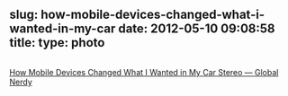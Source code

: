 slug: how-mobile-devices-changed-what-i-wanted-in-my-car
date: 2012-05-10 09:08:58
title: 
type: photo
---

<a href="http://www.globalnerdy.com/2012/05/09/how-mobile-devices-changed-what-i-wanted-in-my-car-stereo/"><img src="{{@asset.url swerner/tumblr/2012-05-10-how-mobile-devices-changed-what-i-wanted-in-my-car-a57ea05908.jpeg}}" alt=""/></a>

[How Mobile Devices Changed What I Wanted in My Car Stereo — Global Nerdy](http://www.globalnerdy.com/2012/05/09/how-mobile-devices-changed-what-i-wanted-in-my-car-stereo/)
